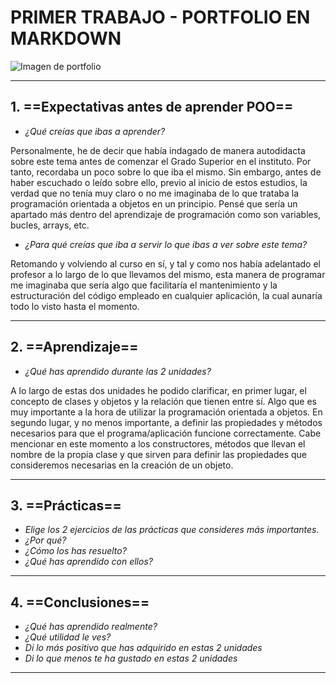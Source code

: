 # **PRIMER TRABAJO - PORTFOLIO EN MARKDOWN**
![Imagen de portfolio](https://i.pinimg.com/564x/74/cc/58/74cc58b26b3c0f6475f7f3d2c369e05c.jpg)

---
## 1. ==Expectativas antes de aprender POO==
* *¿Qué creías que ibas a aprender?*
  
Personalmente, he de decir que había indagado de manera autodidacta sobre este tema antes de comenzar el Grado Superior
en el instituto. Por tanto, recordaba un poco sobre lo que iba el mismo.
Sin embargo, antes de haber escuchado o leído sobre ello, previo al inicio de estos estudios, la verdad que no tenía 
muy claro o no me imaginaba de lo que trataba la programación orientada a objetos en un principio.
Pensé que sería un apartado más dentro del aprendizaje de programación como son variables, bucles, arrays, etc.
* *¿Para qué creías que iba a servir lo que ibas a ver sobre este tema?*

Retomando y volviendo al curso en sí, y tal y como nos había adelantado el profesor a lo largo de lo que llevamos del
mismo, esta manera de programar me imaginaba que sería algo que facilitaría el mantenimiento y la estructuración del
código empleado en cualquier aplicación, la cual aunaría todo lo visto hasta el momento.

---
## 2. ==Aprendizaje==
* *¿Qué has aprendido durante las 2 unidades?*

A lo largo de estas dos unidades he podido clarificar, en primer lugar, el concepto de clases y objetos y la relación
que tienen entre sí. Algo que es muy importante a la hora de utilizar la programación orientada a objetos.
En segundo lugar, y no menos importante, a definir las propiedades y métodos necesarios para que el programa/aplicación
funcione correctamente. Cabe mencionar en este momento a los constructores, métodos que llevan el nombre de la propia
clase y que sirven para definir las propiedades que consideremos necesarias en la creación de un objeto.

---
## 3. ==Prácticas==
* *Elige los 2 ejercicios de las prácticas que consideres más importantes.*
* *¿Por qué?*
* *¿Cómo los has resuelto?*
* *¿Qué has aprendido con ellos?*

---
## 4. ==Conclusiones==
* *¿Qué has aprendido realmente?*
* *¿Qué utilidad le ves?*
* *Di lo más positivo que has adquirido en estas 2 unidades*
* *Di lo que menos te ha gustado en estas 2 unidades*

---